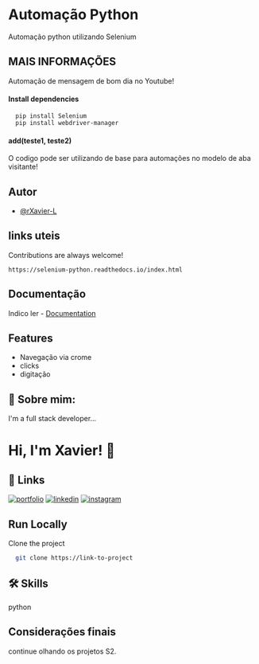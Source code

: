 
# Automação Python

Automação python utilizando Selenium


## MAIS INFORMAÇÕES

Automação de mensagem de bom dia no Youtube!

#### Install dependencies

```http
  pip install Selenium
  pip install webdriver-manager 
```

#### add(teste1, teste2)

O codigo pode ser utilizando de base para automações no modelo de aba visitante!




## Autor

- [@rXavier-L](https://github.com/rXavier-L/rxavier-l.github.io)



## links uteis

Contributions are always welcome!

`https://selenium-python.readthedocs.io/index.html`




## Documentação

Indico ler - 
[Documentation](https://selenium-python.readthedocs.io/index.html)



## Features

- Navegação via crome
- clicks
- digitação



## 🚀 Sobre mim:
I'm a full stack developer...


# Hi, I'm Xavier! 👋


## 🔗 Links
[![portfolio](https://img.shields.io/badge/my_portfolio-000?style=for-the-badge&logo=ko-fi&logoColor=white)](https://github.com/rXavier-L/rxavier-l.github.io)
[![linkedin](https://img.shields.io/badge/linkedin-0A66C2?style=for-the-badge&logo=linkedin&logoColor=white)](https://www.linkedin.com/in/ramon-xavier-8a4248229/)
[![instagram](https://img.shields.io/badge/instaram-1DA1F2?style=for-the-badge&logo=instagram&logoColor=white)](https://www.instagram.com/oxe_ramon/)



## Run Locally

Clone the project

```bash
  git clone https://link-to-project
```

## 🛠 Skills

python

## Considerações finais

continue olhando os projetos S2.



